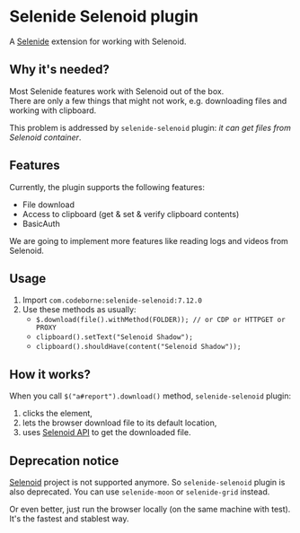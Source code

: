 Selenide Selenoid plugin
================================

A [Selenide](https://selenide.org) extension for working with Selenoid.

## Why it's needed?

Most Selenide features work with Selenoid out of the box.  
There are only a few things that might not work, e.g. downloading files and working with clipboard.

This problem is addressed by `selenide-selenoid` plugin: _it can get files from Selenoid container_.

## Features
Currently, the plugin supports the following features:
* File download
* Access to clipboard (get & set & verify clipboard contents)
* BasicAuth

We are going to implement more features like reading logs and videos from Selenoid.

## Usage
1. Import `com.codeborne:selenide-selenoid:7.12.0`
2. Use these methods as usually:
   - `$.download(file().withMethod(FOLDER)); // or CDP or HTTPGET or PROXY`
   - `clipboard().setText("Selenoid Shadow");`
   - `clipboard().shouldHave(content("Selenoid Shadow"));`

## How it works?
When you call `$("a#report").download()` method, `selenide-selenoid` plugin:
1. clicks the element,
2. lets the browser download file to its default location,
3. uses [Selenoid API](https://aerokube.com/selenoid/latest/#_accessing_files_downloaded_with_browser) to get the downloaded file.  


## Deprecation notice

[Selenoid](https://github.com/aerokube/selenoid) project is not supported anymore.
So `selenide-selenoid` plugin is also deprecated.
You can use `selenide-moon` or `selenide-grid` instead.

Or even better, just run the browser locally (on the same machine with test). It's the fastest and stablest way.
